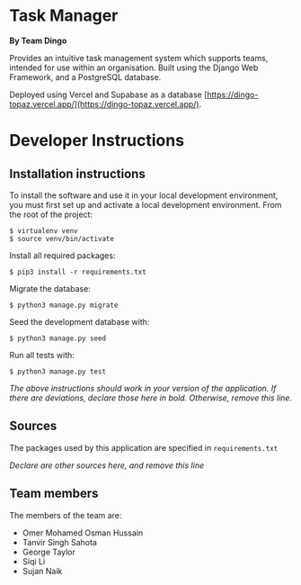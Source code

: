 # Task Manager
**By Team Dingo**

Provides an intuitive task management system which supports teams, intended for use within an organisation.
Built using the Django Web Framework, and a PostgreSQL database.

Deployed using Vercel and Supabase as a database [https://dingo-topaz.vercel.app/](https://dingo-topaz.vercel.app/).

# Developer Instructions
## Installation instructions
To install the software and use it in your local development environment, you must first set up and activate a local development environment.  From the root of the project:

```
$ virtualenv venv
$ source venv/bin/activate
```

Install all required packages:

```
$ pip3 install -r requirements.txt
```

Migrate the database:

```
$ python3 manage.py migrate
```

Seed the development database with:

```
$ python3 manage.py seed
```

Run all tests with:
```
$ python3 manage.py test
```

*The above instructions should work in your version of the application.  If there are deviations, declare those here in bold.  Otherwise, remove this line.*

## Sources
The packages used by this application are specified in `requirements.txt`

*Declare are other sources here, and remove this line*


## Team members
The members of the team are:
- Omer Mohamed Osman Hussain
- Tanvir Singh Sahota 
- George Taylor
- Siqi Li 
- Sujan Naik
